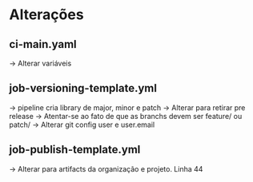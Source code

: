 # Alterações

## ci-main.yaml
-> Alterar variáveis

## job-versioning-template.yml
-> pipeline cria library de major, minor e patch
-> Alterar para retirar pre release
-> Atentar-se ao fato de que as branchs devem ser feature/ ou patch/
-> Alterar git config user e user.email 

## job-publish-template.yml
-> Alterar para artifacts da organização e projeto. Linha 44